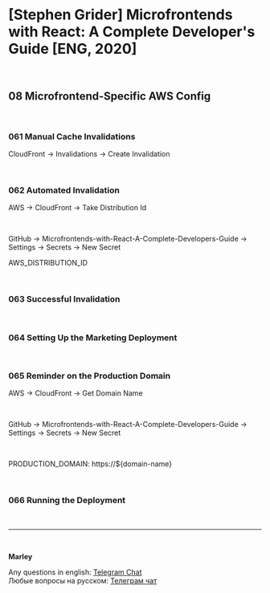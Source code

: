 # [Stephen Grider] Microfrontends with React: A Complete Developer's Guide [ENG, 2020]

<br/>

## 08 Microfrontend-Specific AWS Config

<br/>

### 061 Manual Cache Invalidations

CloudFront -> Invalidations -> Create Invalidation

<br/>

### 062 Automated Invalidation

AWS -> CloudFront -> Take Distribution Id

<br/>

GitHub -> Microfrontends-with-React-A-Complete-Developers-Guide -> Settings -> Secrets -> New Secret

AWS_DISTRIBUTION_ID

<br/>

### 063 Successful Invalidation

<br/>

### 064 Setting Up the Marketing Deployment

<br/>

### 065 Reminder on the Production Domain

AWS -> CloudFront -> Get Domain Name

<br/>

GitHub -> Microfrontends-with-React-A-Complete-Developers-Guide -> Settings -> Secrets -> New Secret

<br/>

PRODUCTION_DOMAIN: https://${domain-name}

<br/>

### 066 Running the Deployment

<br/>

---

<br/>

**Marley**

Any questions in english: <a href="https://jsdev.org/chat/">Telegram Chat</a>  
Любые вопросы на русском: <a href="https://jsdev.ru/chat/">Телеграм чат</a>
